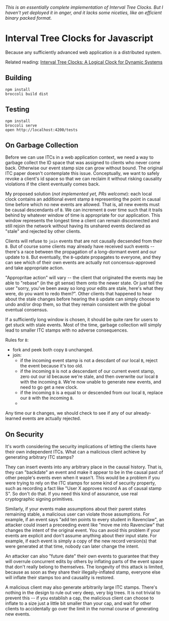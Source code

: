 *This is an essentially complete implementation of Interval Tree Clocks. But I haven't yet deployed it in anger, and it lacks some niceties, like an efficient binary packed format.*

Interval Tree Clocks for Javascript
===================================

Because any sufficiently advanced web application *is* a distributed
system.

Related reading: [Interval Tree Clocks: A Logical Clock for Dynamic Systems](http://gsd.di.uminho.pt/members/cbm/ps/itc2008.pdf)


Building
--------

    npm install
	broccoli build dist

Testing
-------

    npm install
	broccoli serve
	open http://localhost:4200/tests

On Garbage Collection
---------------------

Before we can use ITCs in a web application context, we need a way to garbage collect the ID space that was assigned to clients who never come back. Otherwise our event stamp size can grow without bound. The original ITC paper doesn't contemplate this issue. Conceptually, we want to safely revoke a client's id space so that we can reclaim it without risking causality violations if the client eventually comes back.

My proposed solution (*not implemented yet, PRs welcome*): each local clock contains an additional event stamp `B` representing the point in causal time before which no new events are allowed. That is, all new events must be causal descendants of `B`. We can increment `B` over time such that it trails behind by whatever window of time is appropriate for our application. This window represents the longest time a client can remain disconnected and still rejoin the network without having its unshared events declared as "stale" and rejected by other clients.

Clients will refuse to `join` events that are not causally decsended from their `B`. But of course some clients may already have received such events -- there's a race between the propagation of a long-dormant event and our update to `B`. But eventually, the `B`-update propagates to everyone, and they can see which of their own events are actually not concensus-approved and take appropriate action. 

"Appropritae action" will vary -- the client that originated the events may be able to "rebase" (in the git sense) them onto the newer state. Or just tell the user "sorry, you've been away so long your edits are stale, here's what they were, do you want to redo them?". Other clients that happened to hear about the stale changes before hearing the `B` update can simply choose to undo and/or drop them, so that they remain consistent with the global eventual consensus.

If a sufficiently long window is chosen, it should be quite rare for users to get stuck with stale events. Most of the time, garbage collection will simply lead to smaller ITC stamps with no adverse consequences.

Rules for `B`:
- fork and peek both copy `B` unchanged.
- join:
  - if the incoming event stamp is not a descdant of our local `B`, reject the event because it's too old.
  - if the incoming `B` is not a descendant of our current event stamp, zero out our id because we're stale, and then overwrite our local `B` with the incoming `B`. We're now unable to generate new events, and need to go get a new clock.
  - if the incoming `B` is a equal to or descended from our local `B`, replace our `B` with the incoming `B`.
  - 
Any time our `B` changes, we should check to see if any of our already-learned events are actually rejected.

On Security
------------

It's worth considering the security implications of letting the clients have their own independent ITCs. What can a malicious client achieve by generating arbitrary ITC stamps?

They can insert events into any arbitrary place in the causal history. That is, they can "backdate" an event and make it appear to be in the causal past of other people's events even when it wasn't. This would be a problem if you were trying to rely on the ITC stamps for some kind of security property, such as recording a fact like "User X approves record A as of causal stamp S". So don't do that. If you need this kind of assurance, use real cryptographic signing primitives.

Similarly, if your events make assumptions about their parent states remaining stable, a malicious user can violate those assumptions. For example, if an event says "add ten points to every student in Ravenclaw", an attacker could insert a preceeding event like "move me into Ravenclaw" that changes the intent of the original event. You can avoid this problem if your events are explicit and don't assume anything about their input state. For example, if each event is simply a copy of the new record version(s) that were generated at that time, nobody can later change the intent.

An attacker can also "future date" their own events to guarantee that they will overrule concurrent edits by others by inflating parts of the event space that don't really belong to themselves. The longevity of this attack is limited, because as soon as they share their illegally-inflated stamp, everyone else will inflate their stamps too and causality is restored. 

A malicious client may also generate arbitrarily large ITC stamps. There's nothing in the design to rule out very deep, very big trees. It is not trivial to prevent this -- if you establish a cap, the malicious client can choose to inflate to a size just a little bit smaller than your cap, and wait for other clients to accidentally go over the limit in the normal course of generating new events. 
